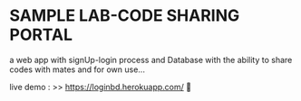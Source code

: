 # SAMPLE LAB-CODE SHARING PORTAL
a web app with signUp-login process and  Database with the ability to share codes with mates and for own use...

live demo  : >>  https://loginbd.herokuapp.com/ 🚀
